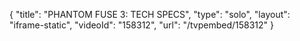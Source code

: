 {
    "title": "PHANTOM FUSE 3: TECH SPECS",
    "type": "solo",
    "layout": "iframe-static",
    "videoId": "158312",
    "url": "\/tvpembed\/158312"
}